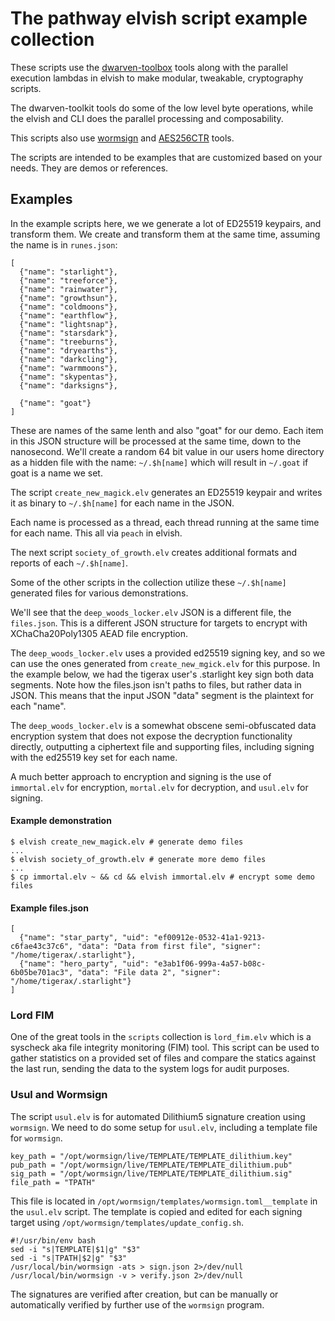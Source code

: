 # The pathway elvish script example collection

These scripts use the [dwarven-toolbox](https://github.com/jpegleg/dwarven-toolbox/) tools along with the parallel execution lambdas in elvish to make modular, tweakable, cryptography scripts.

The dwarven-toolkit tools do some of the low level byte operations, while the elvish and CLI does the parallel processing and composability.

This scripts also use [wormsign](https://github.com/jpegleg/wormsign) and [AES256CTR](https://github.com/jpegleg/file_encryption_AES256/) tools.

The scripts are intended to be examples that are customized based on your needs. They are demos or references.

## Examples

In the example scripts here, we we generate a lot of ED25519 keypairs, and transform them.
We create and transform them at the same time, assuming the name is in `runes.json`:

```
[
  {"name": "starlight"},
  {"name": "treeforce"},
  {"name": "rainwater"},
  {"name": "growthsun"},
  {"name": "coldmoons"},
  {"name": "earthflow"},
  {"name": "lightsnap"},
  {"name": "starsdark"},
  {"name": "treeburns"},
  {"name": "dryearths"},
  {"name": "darkcling"},
  {"name": "warmmoons"},
  {"name": "skypentas"},
  {"name": "darksigns"},

  {"name": "goat"}
]
```

These are names of the same lenth and also "goat" for our demo. Each item in this JSON structure will be processed at the same time, down to the nanosecond.
We'll create a random 64 bit value in our users home directory as a hidden file with the name: `~/.$h[name]` which will result in `~/.goat` if goat is a name we set.

The script `create_new_magick.elv` generates an ED25519 keypair and writes it as binary to `~/.$h[name]` for each name in the JSON.

Each name is processed as a thread, each thread running at the same time for each name. This all via `peach` in elvish.

The next script `society_of_growth.elv` creates additional formats and reports of each `~/.$h[name]`.

Some of the other scripts in the collection utilize these `~/.$h[name]` generated files for various demonstrations.

We'll see that the `deep_woods_locker.elv` JSON is a different file, the `files.json`. This is a different JSON structure for targets to encrypt with XChaCha20Poly1305 AEAD file encryption.

The `deep_woods_locker.elv` uses a provided ed25519 signing key, and so we can use the ones generated from `create_new_mgick.elv` for this purpose. In the example below, we had the tigerax user's .starlight key sign both data segments. Note how the files.json isn't paths to files, but rather data in JSON. This means that the input JSON "data" segment is the plaintext for each "name".

The `deep_woods_locker.elv` is a somewhat obscene semi-obfuscated data encryption system that does not expose the decryption functionality directly, outputting a ciphertext file and supporting files, including signing with the ed25519 key set for each name.

A much better approach to encryption and signing is the use of `immortal.elv` for encryption, `mortal.elv` for decryption, and `usul.elv` for signing.

#### Example demonstration

```
$ elvish create_new_magick.elv # generate demo files
...
$ elvish society_of_growth.elv # generate more demo files
...
$ cp immortal.elv ~ && cd && elvish immortal.elv # encrypt some demo files
```

#### Example files.json

```
[
  {"name": "star_party", "uid": "ef00912e-0532-41a1-9213-c6fae43c37c6", "data": "Data from first file", "signer": "/home/tigerax/.starlight"},
  {"name": "hero_party", "uid": "e3ab1f06-999a-4a57-b08c-6b05be701ac3", "data": "File data 2", "signer": "/home/tigerax/.starlight"}
]
```

### Lord FIM

One of the great tools in the `scripts` collection is `lord_fim.elv` which is a syscheck aka file integrity monitoring (FIM) tool. This script can be used to gather statistics on a provided set of files and compare the statics against the last run, sending the data to the system logs for audit purposes. 

### Usul and Wormsign

The script `usul.elv` is for automated Dilithium5 signature creation using `wormsign`. We need to do some setup for `usul.elv`, including a template file for `wormsign`.

```
key_path = "/opt/wormsign/live/TEMPLATE/TEMPLATE_dilithium.key"
pub_path = "/opt/wormsign/live/TEMPLATE/TEMPLATE_dilithium.pub"
sig_path = "/opt/wormsign/live/TEMPLATE/TEMPLATE_dilithium.sig"
file_path = "TPATH"
```

This file is located in `/opt/wormsign/templates/wormsign.toml__template` in the `usul.elv` script. The template is copied and edited for each signing target using `/opt/wormsign/templates/update_config.sh`.

```
#!/usr/bin/env bash
sed -i "s|TEMPLATE|$1|g" "$3"
sed -i "s|TPATH|$2|g" "$3"
/usr/local/bin/wormsign -ats > sign.json 2>/dev/null
/usr/local/bin/wormsign -v > verify.json 2>/dev/null
```

The signatures are verified after creation, but can be manually or automatically verified by further use of the `wormsign` program.

